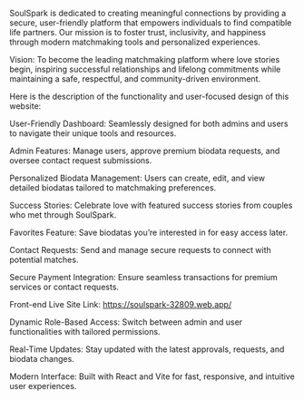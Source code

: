 SoulSpark is dedicated to creating meaningful connections by providing a secure, user-friendly platform that empowers individuals to find compatible life partners. Our mission is to foster trust, inclusivity, and happiness through modern matchmaking tools and personalized experiences.


Vision:
To become the leading matchmaking platform where love stories begin, inspiring successful relationships and lifelong commitments while maintaining a safe, respectful, and community-driven environment.



Here is the description of the functionality and user-focused design of this website:


User-Friendly Dashboard: Seamlessly designed for both admins and users to navigate their unique tools and resources.


Admin Features: Manage users, approve premium biodata requests, and oversee contact request submissions.


Personalized Biodata Management: Users can create, edit, and view detailed biodatas tailored to matchmaking preferences.


Success Stories: Celebrate love with featured success stories from couples who met through SoulSpark.


Favorites Feature: Save biodatas you’re interested in for easy access later.


Contact Requests: Send and manage secure requests to connect with potential matches.


Secure Payment Integration: Ensure seamless transactions for premium services or contact requests.



Front-end Live Site Link: https://soulspark-32809.web.app/ 



Dynamic Role-Based Access: Switch between admin and user functionalities with tailored permissions.


Real-Time Updates: Stay updated with the latest approvals, requests, and biodata changes.


Modern Interface: Built with React and Vite for fast, responsive, and intuitive user experiences.

